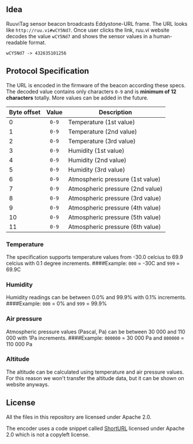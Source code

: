 ## Idea

RuuviTag sensor beacon broadcasts Eddystone-URL frame. The URL looks like `http://ruu.vi#wCY5Nd7`. Once user clicks the link, ruu.vi website decodes the value `wCY5Nd7` and shows the sensor values in a human-readable format.

`wCY5Nd7 -> 432635101256`

## Protocol Specification

The URL is encoded in the firmware of the beacon according these specs. The decoded value contains only characters `0-9` and is **minimum of 12 characters** totally. More values can be added in the future.

Byte offset | Value | Description
-----|:-----:|-----------
 0 | `0-9` | Temperature (1st value)
 1 | `0-9` | Temperature (2nd value)
 2 | `0-9` | Temperature (3rd value)
 3 | `0-9` | Humidity (1st value)
 4 | `0-9` | Humidity (2nd value)
 5 | `0-9` | Humidity (3rd value) 
 6 | `0-9` | Atmospheric pressure (1st value)
 7 | `0-9` | Atmospheric pressure (2nd value)
 8 | `0-9` | Atmospheric pressure (3rd value)
 9 | `0-9` | Atmospheric pressure (4th value)
10 | `0-9` | Atmospheric pressure (5th value)
11 | `0-9` | Atmospheric pressure (6th value)

### Temperature
The specification supports temperature values from -30.0 celcius to 69.9 celcius with 0.1 degree increments.
####Example: `000` = -30C and `999` = 69.9C

### Humidity
Humidity readings can be between 0.0% and 99.9% with 0.1% increments.
####Example: `000` = 0% and `999` = 99.9%

### Air pressure
Atmospheric pressure values (Pascal, Pa) can be between 30 000 and 110 000 with 1Pa increments.
####Example: `000000` = 30 000 Pa and `800000` = 110 000 Pa

### Altitude

The altitude can be calculated using temperature and air pressure values. For this reason we won't transfer the altitude data, but it can be shown on website anyways.

## License

All the files in this repository are licensed under Apache 2.0.

The encoder uses a code snippet called [ShortURL](https://github.com/delight-im/ShortURL) licensed under Apache 2.0 which is not a copyleft license.
